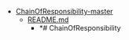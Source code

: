 - <a href = "E:\Node_projects\Node_Way\ArchivTSH_2\ArhivTimur_2\ChainOfResponsibility-master\cat.ChainOfResponsibility-master\dir.ChainOfResponsibility-master.md">ChainOfResponsibility-master</a>
    - <a href = "E:\Node_projects\Node_Way\ArchivTSH_2\ArhivTimur_2\ChainOfResponsibility-master\README.md">README.md</a>
        - *# ChainOfResponsibility
